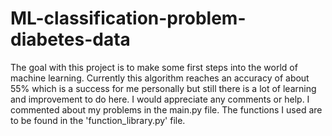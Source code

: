 # ML-classification-problem-diabetes-data
The goal with this project is to make some first steps into the world of machine learning. 
Currently this algorithm reaches an accuracy of about 55% which is a success for me personally but still there is a lot of learning and improvement to do here. I would appreciate any comments or help.
I commented about my problems in the main.py file. 
The functions I used are to be found in the 'function_library.py' file. 
